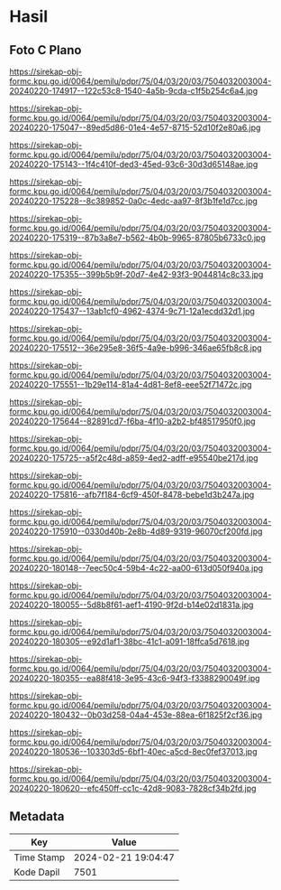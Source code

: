 # Hasil

## Foto C Plano

https://sirekap-obj-formc.kpu.go.id/0064/pemilu/pdpr/75/04/03/20/03/7504032003004-20240220-174917--122c53c8-1540-4a5b-9cda-c1f5b254c6a4.jpg

https://sirekap-obj-formc.kpu.go.id/0064/pemilu/pdpr/75/04/03/20/03/7504032003004-20240220-175047--89ed5d86-01e4-4e57-8715-52d10f2e80a6.jpg

https://sirekap-obj-formc.kpu.go.id/0064/pemilu/pdpr/75/04/03/20/03/7504032003004-20240220-175143--1f4c410f-ded3-45ed-93c6-30d3d65148ae.jpg

https://sirekap-obj-formc.kpu.go.id/0064/pemilu/pdpr/75/04/03/20/03/7504032003004-20240220-175228--8c389852-0a0c-4edc-aa97-8f3b1fe1d7cc.jpg

https://sirekap-obj-formc.kpu.go.id/0064/pemilu/pdpr/75/04/03/20/03/7504032003004-20240220-175319--87b3a8e7-b562-4b0b-9965-87805b6733c0.jpg

https://sirekap-obj-formc.kpu.go.id/0064/pemilu/pdpr/75/04/03/20/03/7504032003004-20240220-175355--399b5b9f-20d7-4e42-93f3-9044814c8c33.jpg

https://sirekap-obj-formc.kpu.go.id/0064/pemilu/pdpr/75/04/03/20/03/7504032003004-20240220-175437--13ab1cf0-4962-4374-9c71-12a1ecdd32d1.jpg

https://sirekap-obj-formc.kpu.go.id/0064/pemilu/pdpr/75/04/03/20/03/7504032003004-20240220-175512--36e295e8-36f5-4a9e-b996-346ae65fb8c8.jpg

https://sirekap-obj-formc.kpu.go.id/0064/pemilu/pdpr/75/04/03/20/03/7504032003004-20240220-175551--1b29e114-81a4-4d81-8ef8-eee52f71472c.jpg

https://sirekap-obj-formc.kpu.go.id/0064/pemilu/pdpr/75/04/03/20/03/7504032003004-20240220-175644--82891cd7-f6ba-4f10-a2b2-bf48517950f0.jpg

https://sirekap-obj-formc.kpu.go.id/0064/pemilu/pdpr/75/04/03/20/03/7504032003004-20240220-175725--a5f2c48d-a859-4ed2-adff-e95540be217d.jpg

https://sirekap-obj-formc.kpu.go.id/0064/pemilu/pdpr/75/04/03/20/03/7504032003004-20240220-175816--afb7f184-6cf9-450f-8478-bebe1d3b247a.jpg

https://sirekap-obj-formc.kpu.go.id/0064/pemilu/pdpr/75/04/03/20/03/7504032003004-20240220-175910--0330d40b-2e8b-4d89-9319-96070cf200fd.jpg

https://sirekap-obj-formc.kpu.go.id/0064/pemilu/pdpr/75/04/03/20/03/7504032003004-20240220-180148--7eec50c4-59b4-4c22-aa00-613d050f940a.jpg

https://sirekap-obj-formc.kpu.go.id/0064/pemilu/pdpr/75/04/03/20/03/7504032003004-20240220-180055--5d8b8f61-aef1-4190-9f2d-b14e02d1831a.jpg

https://sirekap-obj-formc.kpu.go.id/0064/pemilu/pdpr/75/04/03/20/03/7504032003004-20240220-180305--e92d1af1-38bc-41c1-a091-18ffca5d7618.jpg

https://sirekap-obj-formc.kpu.go.id/0064/pemilu/pdpr/75/04/03/20/03/7504032003004-20240220-180355--ea88f418-3e95-43c6-94f3-f3388290049f.jpg

https://sirekap-obj-formc.kpu.go.id/0064/pemilu/pdpr/75/04/03/20/03/7504032003004-20240220-180432--0b03d258-04a4-453e-88ea-6f1825f2cf36.jpg

https://sirekap-obj-formc.kpu.go.id/0064/pemilu/pdpr/75/04/03/20/03/7504032003004-20240220-180536--103303d5-6bf1-40ec-a5cd-8ec0fef37013.jpg

https://sirekap-obj-formc.kpu.go.id/0064/pemilu/pdpr/75/04/03/20/03/7504032003004-20240220-180620--efc450ff-cc1c-42d8-9083-7828cf34b2fd.jpg


## Metadata

| Key        | Value               |
| ---------- | ------------------- |
| Time Stamp | 2024-02-21 19:04:47 |
| Kode Dapil | 7501                |



